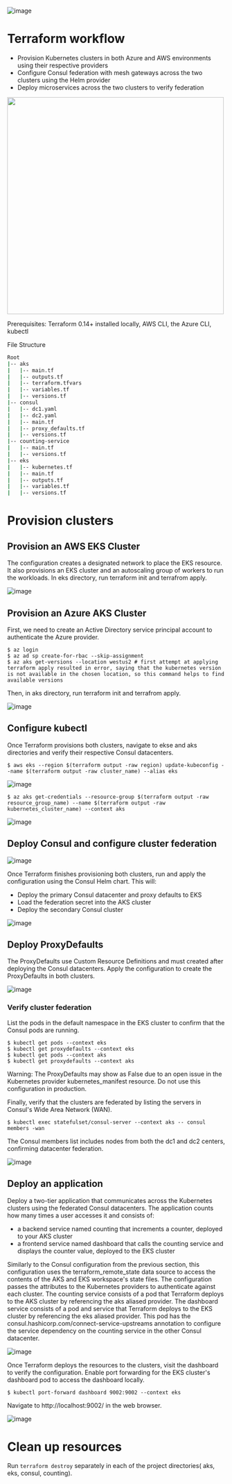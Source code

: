 ![image](https://github.com/ZCHAnalytics/multi-cloud-kubernetes/assets/146954022/7d4da6cd-6ca4-4643-abe5-0d7e0d21e22d)

# Terraform workflow
- Provision Kubernetes clusters in both Azure and AWS environments using their respective providers
- Configure Consul federation with mesh gateways across the two clusters using the Helm provider
- Deploy microservices across the two clusters to verify federation

<img src="https://github.com/ZCHAnalytics/multi-cloud-kubernetes/assets/146954022/8d3a8f57-f752-41cc-8eee-d09a7e8995ea" width="500">

Prerequisites: Terraform 0.14+ installed locally, AWS CLI, the Azure CLI, kubectl

File Structure
```bash
Root
|-- aks
|   |-- main.tf
|   |-- outputs.tf
|   |-- terraform.tfvars
|   |-- variables.tf
|   |-- versions.tf
|-- consul
|   |-- dc1.yaml
|   |-- dc2.yaml
|   |-- main.tf
|   |-- proxy_defaults.tf
|   |-- versions.tf
|-- counting-service
|   |-- main.tf
|   |-- versions.tf
|-- eks
|   |-- kubernetes.tf
|   |-- main.tf
|   |-- outputs.tf
|   |-- variables.tf
|   |-- versions.tf
```
# Provision clusters
## Provision an AWS EKS Cluster
The configuration creates a designated network to place the EKS resource. It also provisions an EKS cluster and an autoscaling group of workers to run the workloads. In eks directory, run terraform init and terrafrom apply.

![image](https://github.com/ZCHAnalytics/multi-cloud-kubernetes/assets/146954022/b2ac8f0e-8a40-4415-854d-40c222a0d0d8)

## Provision an Azure AKS Cluster
First, we need to create an Active Directory service principal account to authenticate the Azure provider.
```
$ az login
$ az ad sp create-for-rbac --skip-assignment
$ az aks get-versions --location westus2 # first attempt at applying terraform apply resulted in error, saying that the kubernetes version is not available in the chosen location, so this command helps to find available versions 
```
Then, in aks directory, run terraform init and terrafrom apply.

![image](https://github.com/ZCHAnalytics/multi-cloud-kubernetes/assets/146954022/e96df87a-1a25-41f4-9354-37adac836b51)

## Configure kubectl
Once Terraform provisions both clusters, navigate to ekse and aks directories and verify their respective Consul datacenters.
```
$ aws eks --region $(terraform output -raw region) update-kubeconfig --name $(terraform output -raw cluster_name) --alias eks
```
![image](https://github.com/ZCHAnalytics/multi-cloud-kubernetes/assets/146954022/52c14036-7c03-410b-ba19-2a2f3b6b737e)

```
$ az aks get-credentials --resource-group $(terraform output -raw resource_group_name) --name $(terraform output -raw kubernetes_cluster_name) --context aks
```
![image](https://github.com/ZCHAnalytics/multi-cloud-kubernetes/assets/146954022/85999fdb-5b5a-441e-8fc5-9f5722e38de4)

## Deploy Consul and configure cluster federation

![image](https://github.com/ZCHAnalytics/multi-cloud-kubernetes/assets/146954022/6ef722a3-9813-4cb1-b918-4c50678b214e)

Once Terraform finishes provisioning both clusters, run and apply the configuration using the Consul Helm chart. This will: 
- Deploy the primary Consul datacenter and proxy defaults to EKS
- Load the federation secret into the AKS cluster
- Deploy the secondary Consul cluster

![image](https://github.com/ZCHAnalytics/multi-cloud-kubernetes/assets/146954022/5d61f07c-affd-4902-89ec-231a7079e88c)

## Deploy ProxyDefaults
The ProxyDefaults use Custom Resource Definitions and must created after deploying the Consul datacenters. Apply the configuration to create the ProxyDefaults in both clusters. 

![image](https://github.com/ZCHAnalytics/multi-cloud-kubernetes/assets/146954022/d936c9f6-445e-4508-8cf9-b4bf6c9bfef0)

### Verify cluster federation
List the pods in the default namespace in the EKS cluster to confirm that the Consul pods are running.
```
$ kubectl get pods --context eks
$ kubectl get proxydefaults --context eks
$ kubectl get pods --context aks
$ kubectl get proxydefaults --context aks
```
Warning: The ProxyDefaults may show as False due to an open issue in the Kubernetes provider kubernetes_manifest resource. Do not use this configuration in production.

Finally, verify that the clusters are federated by listing the servers in Consul's Wide Area Network (WAN).
```
$ kubectl exec statefulset/consul-server --context aks -- consul members -wan
```
The Consul members list includes nodes from both the dc1 and dc2 centers, confirming datacenter federation.

![image](https://github.com/ZCHAnalytics/multi-cloud-kubernetes/assets/146954022/12a1678c-0bda-4260-a16d-7bc21cda3cae)

## Deploy an application
Deploy a two-tier application that communicates across the Kubernetes clusters using the federated Consul datacenters. The application counts how many times a user accesses it and consists of:
- a backend service named counting that increments a counter, deployed to your AKS cluster
- a frontend service named dashboard that calls the counting service and displays the counter value, deployed to the EKS cluster

Similarly to the Consul configuration from the previous section, this configuration uses the terraform_remote_state data source to access the contents of the AKS and EKS workspace's state files.
The configuration passes the attributes to the Kubernetes providers to authenticate against each cluster.
The counting service consists of a pod that Terraform deploys to the AKS cluster by referencing the aks aliased provider.
The dashboard service consists of a pod and service that Terraform deploys to the EKS cluster by referencing the eks aliased provider. 
This pod has the consul.hashicorp.com/connect-service-upstreams annotation to configure the service dependency on the counting service in the other Consul datacenter.

![image](https://github.com/ZCHAnalytics/multi-cloud-kubernetes/assets/146954022/d555dd66-f1cc-43fe-b879-7d6bcd659f26)

Once Terraform deploys the resources to the clusters, visit the dashboard to verify the configuration. Enable port forwarding for the EKS cluster's dashboard pod to access the dashboard locally.
```
$ kubectl port-forward dashboard 9002:9002 --context eks
```
Navigate to http://localhost:9002/ in the web browser. 

![image](https://github.com/ZCHAnalytics/multi-cloud-kubernetes/assets/146954022/c09d0780-e45a-4863-b01c-f2bc3e4886ec)

# Clean up resources
Run `terraform destroy` separately in each of the project directories( aks, eks, consul, counting). 
